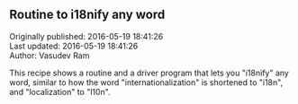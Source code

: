 ## Routine to i18nify any word  
Originally published: 2016-05-19 18:41:26  
Last updated: 2016-05-19 18:41:26  
Author: Vasudev Ram  
  
This recipe shows a routine and a driver program that lets you "i18nify" any word, similar to how the word "internationalization" is shortened to "i18n", and "localization" to "l10n".
